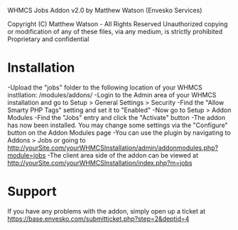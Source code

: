 WHMCS Jobs Addon v2.0 by Matthew Watson (Envesko Services)

Copyright (C) Matthew Watson - All Rights Reserved
Unauthorized copying or modification of any of these files, via any medium, is strictly prohibited
Proprietary and confidential

# Installation

-Upload the "jobs" folder to the following location of your WHMCS instllation: /modules/addons/
-Login to the Admin area of your WHMCS installation and go to Setup > General Settings > Security
-Find the "Allow Smarty PHP Tags" setting and set it to "Enabled"
-Now go to Setup > Addon Modules
-Find the "Jobs" entry and click the "Activate" button
-The addon has now been installed. You may change some settings via the "Configure" button on the Addon Modules page
-You can use the plugin by navigating to Addons > Jobs or going to http://yourSite.com/yourWHMCSInstallation/admin/addonmodules.php?module=jobs
-The client area side of the addon can be viewed at http://yourSite.com/yourWHMCSInstallation/index.php?m=jobs

# Support

If you have any problems with the addon, simply open up a ticket at https://base.envesko.com/submitticket.php?step=2&deptid=4